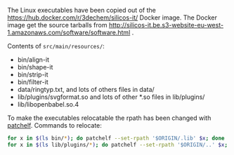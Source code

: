 The Linux executables have been copied out of the https://hub.docker.com/r/3dechem/silicos-it/ Docker image.
The Docker image get the source tarballs from http://silicos-it.be.s3-website-eu-west-1.amazonaws.com/software/software.html .

Contents of `src/main/resources/`:

* bin/align-it
* bin/shape-it
* bin/strip-it
* bin/filter-it
* data/ringtyp.txt, and lots of others files in data/
* lib/plugins/svgformat.so and lots of other *.so files in lib/plugins/
* lib/libopenbabel.so.4


To make the executables relocatable the rpath has been changed with [patchelf](https://nixos.org/patchelf.html).
Commands to relocate:

```bash
for x in $(ls bin/*); do patchelf --set-rpath '$ORIGIN/.lib' $x; done
for x in $(ls lib/plugins/*); do patchelf --set-rpath '$ORIGIN/..' $x; done
```
